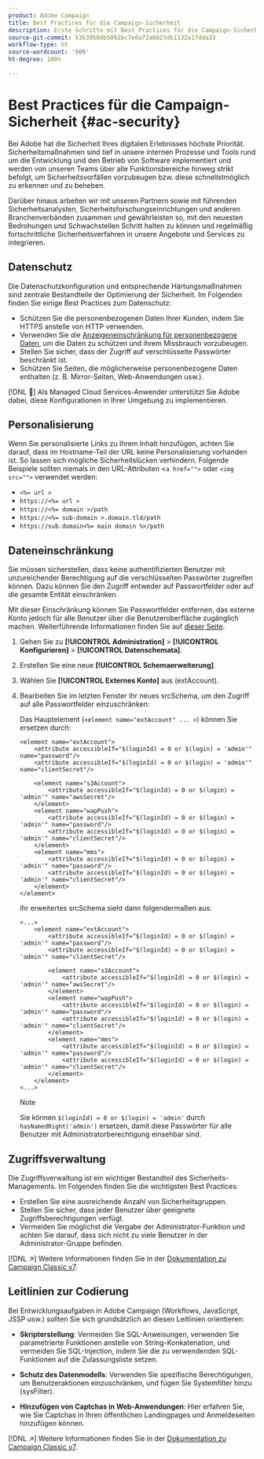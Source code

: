 ```yaml
---
product: Adobe Campaign
title: Best Practices für die Campaign-Sicherheit
description: Erste Schritte mit Best Practices für die Campaign-Sicherheit
source-git-commit: 5363950db5092bc7e0a72a0823db1132a17dda33
workflow-type: ht
source-wordcount: '509'
ht-degree: 100%

---
```


# Best Practices für die Campaign-Sicherheit {#ac-security}

Bei Adobe hat die Sicherheit Ihres digitalen Erlebnisses höchste Priorität. Sicherheitsmaßnahmen sind tief in unsere internen Prozesse und Tools rund um die Entwicklung und den Betrieb von Software implementiert und werden von unseren Teams über alle Funktionsbereiche hinweg strikt befolgt, um Sicherheitsvorfällen vorzubeugen bzw. diese schnellstmöglich zu erkennen und zu beheben.

Darüber hinaus arbeiten wir mit unseren Partnern sowie mit führenden Sicherheitsanalysten, Sicherheitsforschungseinrichtungen und anderen Branchenverbänden zusammen und gewährleisten so, mit den neuesten Bedrohungen und Schwachstellen Schritt halten zu können und regelmäßig fortschrittliche Sicherheitsverfahren in unsere Angebote und Services zu integrieren.

## Datenschutz

Die Datenschutzkonfiguration und entsprechende Härtungsmaßnahmen sind zentrale Bestandteile der Optimierung der Sicherheit. Im Folgenden finden Sie einige Best Practices zum Datenschutz:

* Schützen Sie die personenbezogenen Daten Ihrer Kunden, indem Sie HTTPS anstelle von HTTP verwenden.
* Verwenden Sie die [Anzeigeneinschränkung für personenbezogene Daten](../dev/restrict-pi-view.md), um die Daten zu schützen und ihrem Missbrauch vorzubeugen.
* Stellen Sie sicher, dass der Zugriff auf verschlüsselte Passwörter beschränkt ist.
* Schützen Sie Seiten, die möglicherweise personenbezogene Daten enthalten (z. B. Mirror-Seiten, Web-Anwendungen usw.).

[!DNL :speech_balloon:] Als Managed Cloud Services-Anwender unterstützt Sie Adobe dabei, diese Konfigurationen in Ihrer Umgebung zu implementieren.

## Personalisierung

Wenn Sie personalisierte Links zu Ihrem Inhalt hinzufügen, achten Sie darauf, dass im Hostname-Teil der URL keine Personalisierung vorhanden ist. So lassen sich mögliche Sicherheitslücken verhindern. Folgende Beispiele sollten niemals in den URL-Attributen &lt;`a href="">` oder `<img src="">` verwendet werden:

* `<%= url >`
* `https://<%= url >`
* `https://<%= domain >/path`
* `https://<%= sub-domain >.domain.tld/path`
* `https://sub.domain<%= main domain %>/path`

## Dateneinschränkung

Sie müssen sicherstellen, dass keine authentifizierten Benutzer mit unzureichender Berechtigung auf die verschlüsselten Passwörter zugreifen können. Dazu können Sie den Zugriff entweder auf Passwortfelder oder auf die gesamte Entität einschränken.

Mit dieser Einschränkung können Sie Passwortfelder entfernen, das externe Konto jedoch für alle Benutzer über die Benutzeroberfläche zugänglich machen. Weiterführende Informationen finden Sie auf [dieser Seite](../dev/restrict-pi-view.md).

1. Gehen Sie zu **[!UICONTROL Administration]** > **[!UICONTROL Konfigurieren]** > **[!UICONTROL Datenschemata]**.

1. Erstellen Sie eine neue **[!UICONTROL Schemaerweiterung]**.

1. Wählen Sie **[!UICONTROL Externes Konto]** aus (extAccount).

1. Bearbeiten Sie im letzten Fenster Ihr neues srcSchema, um den Zugriff auf alle Passwortfelder einzuschränken:

   Das Hauptelement (`<element name="extAccount" ... >`) können Sie ersetzen durch:

   ```
   <element name="extAccount">
       <attribute accessibleIf="$(loginId) = 0 or $(login) = 'admin'" name="password"/>
       <attribute accessibleIf="$(loginId) = 0 or $(login) = 'admin'" name="clientSecret"/>
   
       <element name="s3Account">
           <attribute accessibleIf="$(loginId) = 0 or $(login) = 'admin'" name="awsSecret"/>
       </element>
       <element name="wapPush">
           <attribute accessibleIf="$(loginId) = 0 or $(login) = 'admin'" name="password"/>
           <attribute accessibleIf="$(loginId) = 0 or $(login) = 'admin'" name="clientSecret"/>
       </element>
       <element name="mms">
           <attribute accessibleIf="$(loginId) = 0 or $(login) = 'admin'" name="password"/>
           <attribute accessibleIf="$(loginId) = 0 or $(login) = 'admin'" name="clientSecret"/>
       </element>
   </element>
   ```

   Ihr erweitertes srcSchema sieht dann folgendermaßen aus:

   ```
   <...>
       <element name="extAccount">
           <attribute accessibleIf="$(loginId) = 0 or $(login) = 'admin'" name="password"/>
           <attribute accessibleIf="$(loginId) = 0 or $(login) = 'admin'" name="clientSecret"/>
   
           <element name="s3Account">
               <attribute accessibleIf="$(loginId) = 0 or $(login) = 'admin'" name="awsSecret"/>
           </element>
           <element name="wapPush">
               <attribute accessibleIf="$(loginId) = 0 or $(login) = 'admin'" name="password"/>
               <attribute accessibleIf="$(loginId) = 0 or $(login) = 'admin'" name="clientSecret"/>
           </element>
           <element name="mms">
               <attribute accessibleIf="$(loginId) = 0 or $(login) = 'admin'" name="password"/>
               <attribute accessibleIf="$(loginId) = 0 or $(login) = 'admin'" name="clientSecret"/>
           </element>
       </element>
   <...> 
   ```

   >[!NOTE]
   >
   >Sie können `$(loginId) = 0 or $(login) = 'admin'` durch `hasNamedRight('admin')` ersetzen, damit diese Passwörter für alle Benutzer mit Administratorberechtigung einsehbar sind.


## Zugriffsverwaltung 

Die Zugriffsverwaltung ist ein wichtiger Bestandteil des Sicherheits-Managements. Im Folgenden finden Sie die wichtigsten Best Practices:

* Erstellen Sie eine ausreichende Anzahl von Sicherheitsgruppen.
* Stellen Sie sicher, dass jeder Benutzer über geeignete Zugriffsberechtigungen verfügt.
* Vermeiden Sie möglichst die Vergabe der Administrator-Funktion und achten Sie darauf, dass sich nicht zu viele Benutzer in der Administrator-Gruppe befinden.

[!DNL :arrow_upper_right:] Weitere Informationen finden Sie in der [Dokumentation zu Campaign Classic v7](https://experienceleague.adobe.com/docs/campaign-classic/using/installing-campaign-classic/security-privacy/access-management.html?lang=de#webapp-operator).

## Leitlinien zur Codierung

Bei Entwicklungsaufgaben in Adobe Campaign (Workflows, JavaScript, JSSP usw.) sollten Sie sich grundsätzlich an diesen Leitlinien orientieren:

* **Skripterstellung**: Vermeiden Sie SQL-Anweisungen, verwenden Sie parametrierte Funktionen anstelle von String-Konkatenation, und vermeiden Sie SQL-Injection, indem Sie die zu verwendenden SQL-Funktionen auf die Zulassungsliste setzen.

* **Schutz des Datenmodells**: Verwenden Sie spezifische Berechtigungen, um Benutzeraktionen einzuschränken, und fügen Sie Systemfilter hinzu (sysFilter).

* **Hinzufügen von Captchas in Web-Anwendungen**: Hier erfahren Sie, wie Sie Captchas in Ihren öffentlichen Landingpages und Anmeldeseiten hinzufügen können.

[!DNL :arrow_upper_right:] Weitere Informationen finden Sie in der [Dokumentation zu Campaign Classic v7](https://experienceleague.adobe.com/docs/campaign-classic/using/installing-campaign-classic/security-privacy/scripting-coding-guidelines.html?lang=de#installing-campaign-classic).
